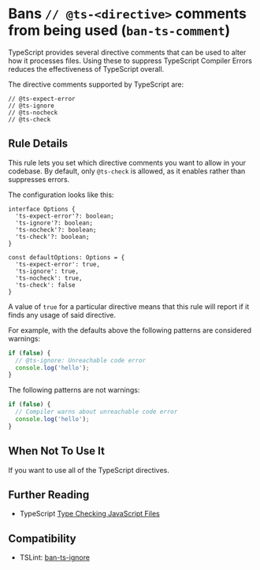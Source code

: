 # Bans `// @ts-<directive>` comments from being used (`ban-ts-comment`)

TypeScript provides several directive comments that can be used to alter how it processes files.
Using these to suppress TypeScript Compiler Errors reduces the effectiveness of TypeScript overall.

The directive comments supported by TypeScript are:

```
// @ts-expect-error
// @ts-ignore
// @ts-nocheck
// @ts-check
```

## Rule Details

This rule lets you set which directive comments you want to allow in your codebase.
By default, only `@ts-check` is allowed, as it enables rather than suppresses errors.

The configuration looks like this:

```
interface Options {
  'ts-expect-error'?: boolean;
  'ts-ignore'?: boolean;
  'ts-nocheck'?: boolean;
  'ts-check'?: boolean;
}

const defaultOptions: Options = {
  'ts-expect-error': true,
  'ts-ignore': true,
  'ts-nocheck': true,
  'ts-check': false
}
```

A value of `true` for a particular directive means that this rule will report if it finds any usage of said directive.

For example, with the defaults above the following patterns are considered warnings:

```ts
if (false) {
  // @ts-ignore: Unreachable code error
  console.log('hello');
}
```

The following patterns are not warnings:

```ts
if (false) {
  // Compiler warns about unreachable code error
  console.log('hello');
}
```

## When Not To Use It

If you want to use all of the TypeScript directives.

## Further Reading

- TypeScript [Type Checking JavaScript Files](https://www.typescriptlang.org/docs/handbook/type-checking-javascript-files.html)

## Compatibility

- TSLint: [ban-ts-ignore](https://palantir.github.io/tslint/rules/ban-ts-ignore/)
